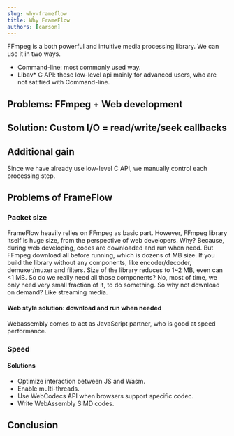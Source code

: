 ```yaml
---
slug: why-frameflow
title: Why FrameFlow
authors: [carson]
---
```


FFmpeg is a both powerful and intuitive media processing library. We can use it in two ways.
- Command-line: most commonly used way.
- Libav* C API: these low-level api mainly for advanced users, who are not satified with Command-line.

## Problems: FFmpeg + Web development

## Solution: Custom I/O = read/write/seek callbacks

## Additional gain
Since we have already use low-level C API, we manually control each processing step.

## Problems of FrameFlow

### Packet size
FrameFlow heavily relies on FFmpeg as basic part.
However, FFmpeg library itself is huge size, from the perspective of web developers.
Why? Because, during web developing, codes are downloaded and run when need. But FFmpeg download all before running, which is dozens of MB size. If you build the library without any components,
like encoder/decoder, demuxer/muxer and filters. Size of the library reduces to 1~2 MB, even can <1 MB.
So do we really need all those components? No, most of time, we only need very small fraction of it,
to do something. So why not download on demand? Like streaming media.

#### Web style solution: download and run when needed
Webassembly comes to act as JavaScript partner, who is good at speed performance.


### Speed

#### Solutions
- Optimize interaction between JS and Wasm.
- Enable multi-threads.
- Use WebCodecs API when browsers support specific codec.
- Write WebAssembly SIMD codes.


## Conclusion

